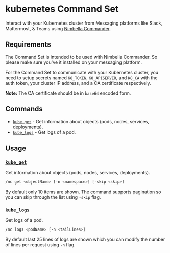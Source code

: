 # kubernetes Command Set

Interact with your Kubernetes cluster from Messaging platforms like Slack, Mattermost, & Teams using [Nimbella Commander](https://nimbella.com/product/commander).

## Requirements

The Command Set is intended to be used with Nimbella Commander. So please make sure you've it installed on your messaging platform.

For the Command Set to communicate with your Kubernetes cluster, you need to setup secrets named `K8_TOKEN`, `K8_APISERVER`, and `K8_CA` with the auth token, your cluster IP address, and a CA certificate respectively.

**Note:** The CA certificate should be in `base64` encoded form.

## Commands

- [`kube_get`](#kube_get) - Get information about objects (pods, nodes, services, deployments).
- [`kube_logs`](#kube_logs) - Get logs of a pod.

## Usage

### [`kube_get`](packages/kubernetes/kube_get/index.js)

Get information about objects (pods, nodes, services, deployments).

```sh
/nc get <objectName> [-n <namespace>] [-skip <skip>]
```

By default only 10 items are shown. The command supports pagination so you can skip through the list using `-skip` flag.

### [`kube_logs`](packages/kubernetes/kube_logs.js)

Get logs of a pod.

```sh
/nc logs <podName> [-n <tailLines>]
```

By default last 25 lines of logs are shown which you can modify the number of lines per request using `-n` flag.
